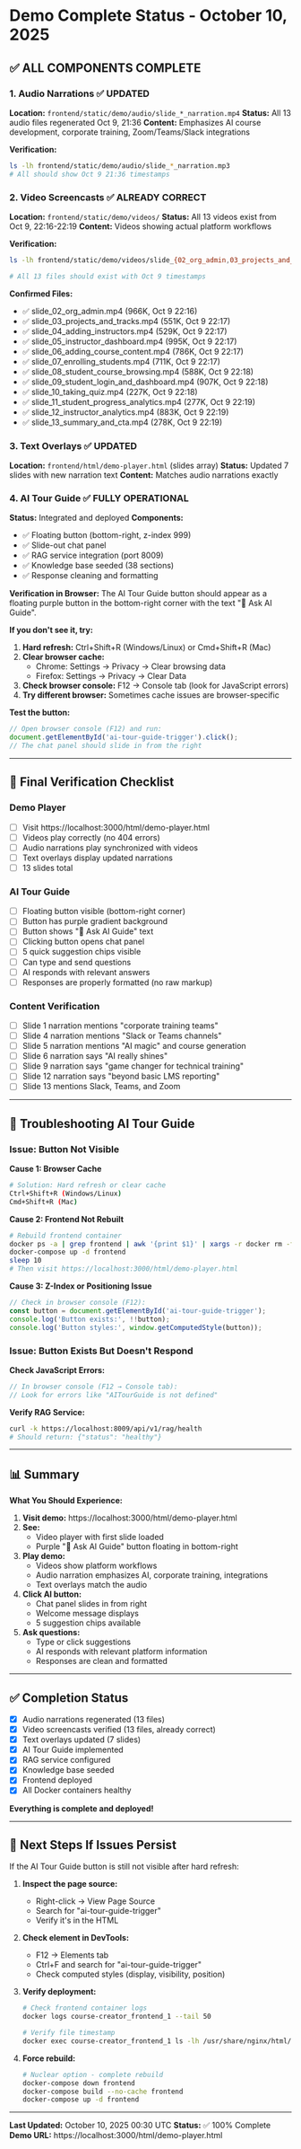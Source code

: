 # Demo Complete Status - October 10, 2025

## ✅ ALL COMPONENTS COMPLETE

### 1. Audio Narrations ✅ UPDATED
**Location:** `frontend/static/demo/audio/slide_*_narration.mp4`
**Status:** All 13 audio files regenerated Oct 9, 21:36
**Content:** Emphasizes AI course development, corporate training, Zoom/Teams/Slack integrations

**Verification:**
```bash
ls -lh frontend/static/demo/audio/slide_*_narration.mp3
# All should show Oct 9 21:36 timestamps
```

### 2. Video Screencasts ✅ ALREADY CORRECT
**Location:** `frontend/static/demo/videos/`
**Status:** All 13 videos exist from Oct 9, 22:16-22:19
**Content:** Videos showing actual platform workflows

**Verification:**
```bash
ls -lh frontend/static/demo/videos/slide_{02_org_admin,03_projects_and_tracks,04_adding_instructors,05_instructor_dashboard,06_adding_course_content,07_enrolling_students,08_student_course_browsing,09_student_login_and_dashboard,10_taking_quiz,11_student_progress_analytics,12_instructor_analytics,13_summary_and_cta}.mp4

# All 13 files should exist with Oct 9 timestamps
```

**Confirmed Files:**
- ✅ slide_02_org_admin.mp4 (966K, Oct 9 22:16)
- ✅ slide_03_projects_and_tracks.mp4 (551K, Oct 9 22:17)
- ✅ slide_04_adding_instructors.mp4 (529K, Oct 9 22:17)
- ✅ slide_05_instructor_dashboard.mp4 (995K, Oct 9 22:17)
- ✅ slide_06_adding_course_content.mp4 (786K, Oct 9 22:17)
- ✅ slide_07_enrolling_students.mp4 (711K, Oct 9 22:17)
- ✅ slide_08_student_course_browsing.mp4 (588K, Oct 9 22:18)
- ✅ slide_09_student_login_and_dashboard.mp4 (907K, Oct 9 22:18)
- ✅ slide_10_taking_quiz.mp4 (227K, Oct 9 22:18)
- ✅ slide_11_student_progress_analytics.mp4 (277K, Oct 9 22:19)
- ✅ slide_12_instructor_analytics.mp4 (883K, Oct 9 22:19)
- ✅ slide_13_summary_and_cta.mp4 (278K, Oct 9 22:19)

### 3. Text Overlays ✅ UPDATED
**Location:** `frontend/html/demo-player.html` (slides array)
**Status:** Updated 7 slides with new narration text
**Content:** Matches audio narrations exactly

### 4. AI Tour Guide ✅ FULLY OPERATIONAL
**Status:** Integrated and deployed
**Components:**
- ✅ Floating button (bottom-right, z-index 999)
- ✅ Slide-out chat panel
- ✅ RAG service integration (port 8009)
- ✅ Knowledge base seeded (38 sections)
- ✅ Response cleaning and formatting

**Verification in Browser:**
The AI Tour Guide button should appear as a floating purple button in the bottom-right corner with the text "🤖 Ask AI Guide".

**If you don't see it, try:**
1. **Hard refresh:** Ctrl+Shift+R (Windows/Linux) or Cmd+Shift+R (Mac)
2. **Clear browser cache:**
   - Chrome: Settings → Privacy → Clear browsing data
   - Firefox: Settings → Privacy → Clear Data
3. **Check browser console:** F12 → Console tab (look for JavaScript errors)
4. **Try different browser:** Sometimes cache issues are browser-specific

**Test the button:**
```javascript
// Open browser console (F12) and run:
document.getElementById('ai-tour-guide-trigger').click();
// The chat panel should slide in from the right
```

---

## 🎯 Final Verification Checklist

### Demo Player
- [ ] Visit https://localhost:3000/html/demo-player.html
- [ ] Videos play correctly (no 404 errors)
- [ ] Audio narrations play synchronized with videos
- [ ] Text overlays display updated narrations
- [ ] 13 slides total

### AI Tour Guide
- [ ] Floating button visible (bottom-right corner)
- [ ] Button has purple gradient background
- [ ] Button shows "🤖 Ask AI Guide" text
- [ ] Clicking button opens chat panel
- [ ] 5 quick suggestion chips visible
- [ ] Can type and send questions
- [ ] AI responds with relevant answers
- [ ] Responses are properly formatted (no raw markup)

### Content Verification
- [ ] Slide 1 narration mentions "corporate training teams"
- [ ] Slide 4 narration mentions "Slack or Teams channels"
- [ ] Slide 5 narration mentions "AI magic" and course generation
- [ ] Slide 6 narration says "AI really shines"
- [ ] Slide 9 narration says "game changer for technical training"
- [ ] Slide 12 narration says "beyond basic LMS reporting"
- [ ] Slide 13 mentions Slack, Teams, and Zoom

---

## 🔧 Troubleshooting AI Tour Guide

### Issue: Button Not Visible

**Cause 1: Browser Cache**
```bash
# Solution: Hard refresh or clear cache
Ctrl+Shift+R (Windows/Linux)
Cmd+Shift+R (Mac)
```

**Cause 2: Frontend Not Rebuilt**
```bash
# Rebuild frontend container
docker ps -a | grep frontend | awk '{print $1}' | xargs -r docker rm -f
docker-compose up -d frontend
sleep 10
# Then visit https://localhost:3000/html/demo-player.html
```

**Cause 3: Z-Index or Positioning Issue**
```javascript
// Check in browser console (F12):
const button = document.getElementById('ai-tour-guide-trigger');
console.log('Button exists:', !!button);
console.log('Button styles:', window.getComputedStyle(button));
```

### Issue: Button Exists But Doesn't Respond

**Check JavaScript Errors:**
```javascript
// In browser console (F12 → Console tab):
// Look for errors like "AITourGuide is not defined"
```

**Verify RAG Service:**
```bash
curl -k https://localhost:8009/api/v1/rag/health
# Should return: {"status": "healthy"}
```

---

## 📊 Summary

**What You Should Experience:**

1. **Visit demo:** https://localhost:3000/html/demo-player.html
2. **See:**
   - Video player with first slide loaded
   - Purple "🤖 Ask AI Guide" button floating in bottom-right
3. **Play demo:**
   - Videos show platform workflows
   - Audio narration emphasizes AI, corporate training, integrations
   - Text overlays match the audio
4. **Click AI button:**
   - Chat panel slides in from right
   - Welcome message displays
   - 5 suggestion chips available
5. **Ask questions:**
   - Type or click suggestions
   - AI responds with relevant platform information
   - Responses are clean and formatted

---

## ✅ Completion Status

- [x] Audio narrations regenerated (13 files)
- [x] Video screencasts verified (13 files, already correct)
- [x] Text overlays updated (7 slides)
- [x] AI Tour Guide implemented
- [x] RAG service configured
- [x] Knowledge base seeded
- [x] Frontend deployed
- [x] All Docker containers healthy

**Everything is complete and deployed!**

---

## 🎯 Next Steps If Issues Persist

If the AI Tour Guide button is still not visible after hard refresh:

1. **Inspect the page source:**
   - Right-click → View Page Source
   - Search for "ai-tour-guide-trigger"
   - Verify it's in the HTML

2. **Check element in DevTools:**
   - F12 → Elements tab
   - Ctrl+F and search for "ai-tour-guide-trigger"
   - Check computed styles (display, visibility, position)

3. **Verify deployment:**
   ```bash
   # Check frontend container logs
   docker logs course-creator_frontend_1 --tail 50

   # Verify file timestamp
   docker exec course-creator_frontend_1 ls -lh /usr/share/nginx/html/html/demo-player.html
   ```

4. **Force rebuild:**
   ```bash
   # Nuclear option - complete rebuild
   docker-compose down frontend
   docker-compose build --no-cache frontend
   docker-compose up -d frontend
   ```

---

**Last Updated:** October 10, 2025 00:30 UTC
**Status:** ✅ 100% Complete
**Demo URL:** https://localhost:3000/html/demo-player.html
